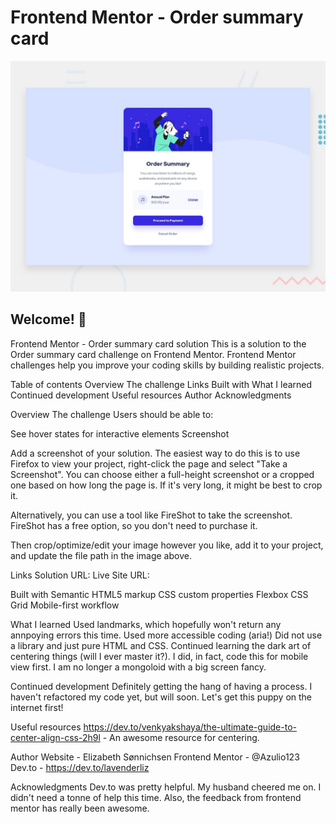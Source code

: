 # Frontend Mentor - Order summary card

![Design preview for the Order summary card coding challenge](./design/desktop-preview.jpg)

## Welcome! 👋

Frontend Mentor - Order summary card solution
This is a solution to the Order summary card challenge on Frontend Mentor. Frontend Mentor challenges help you improve your coding skills by building realistic projects.

Table of contents
Overview
The challenge
Links
Built with
What I learned
Continued development
Useful resources
Author
Acknowledgments

Overview
The challenge
Users should be able to:

See hover states for interactive elements
Screenshot


Add a screenshot of your solution. The easiest way to do this is to use Firefox to view your project, right-click the page and select "Take a Screenshot". You can choose either a full-height screenshot or a cropped one based on how long the page is. If it's very long, it might be best to crop it.

Alternatively, you can use a tool like FireShot to take the screenshot. FireShot has a free option, so you don't need to purchase it.

Then crop/optimize/edit your image however you like, add it to your project, and update the file path in the image above.

Links
Solution URL: 
Live Site URL: 

Built with
Semantic HTML5 markup
CSS custom properties
Flexbox
CSS Grid
Mobile-first workflow



What I learned
Used landmarks, which hopefully won't return any annpoying errors this time. Used more accessible coding (aria!) Did not use a library and just pure HTML and CSS. Continued learning the dark art of centering things (will I ever master it?). I did, in fact, code this for mobile view first. I am no longer a mongoloid with a big screen fancy.


Continued development
Definitely getting the hang of having a process. I haven't refactored my code yet, but will soon. Let's get this puppy on the internet first!

Useful resources
https://dev.to/venkyakshaya/the-ultimate-guide-to-center-align-css-2h9l - An awesome resource for centering. 


Author
Website - Elizabeth Sønnichsen
Frontend Mentor - @Azulio123
Dev.to - https://dev.to/lavenderliz

Acknowledgments
Dev.to was pretty helpful. My husband cheered me on. I didn't need a tonne of help this time. Also, the feedback from frontend mentor has really been awesome.
